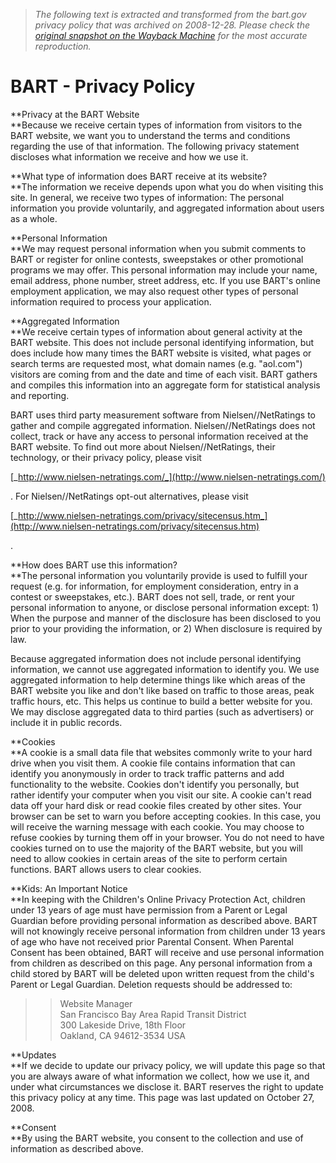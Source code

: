 > *The following text is extracted and transformed from the bart.gov privacy policy that was archived on 2008-12-28. Please check the [original snapshot on the Wayback Machine](https://web.archive.org/web/20081228194121id_/http%3A//www.bart.gov/siteinfo/privacy.aspx) for the most accurate reproduction.*

# BART - Privacy Policy

**Privacy at the BART Website  
**Because we receive certain types of information from visitors to the BART website, we want you to understand the terms and conditions regarding the use of that information. The following privacy statement discloses what information we receive and how we use it. 

**What type of information does BART receive at its website?  
**The information we receive depends upon what you do when visiting this site. In general, we receive two types of information: The personal information you provide voluntarily, and aggregated information about users as a whole. 

**Personal Information  
**We may request personal information when you submit comments to BART or register for online contests, sweepstakes or other promotional programs we may offer. This personal information may include your name, email address, phone number, street address, etc. If you use BART's online employment application, we may also request other types of personal information required to process your application. 

**Aggregated Information  
**We receive certain types of information about general activity at the BART website. This does not include personal identifying information, but does include how many times the BART website is visited, what pages or search terms are requested most, what domain names (e.g. "aol.com") visitors are coming from and the date and time of each visit. BART gathers and compiles this information into an aggregate form for statistical analysis and reporting.

BART uses third party measurement software from Nielsen//NetRatings to gather and compile aggregated information. Nielsen//NetRatings does not collect, track or have any access to personal information received at the BART website. To find out more about Nielsen//NetRatings, their technology, or their privacy policy, please visit 

[_http://www.nielsen-netratings.com/_](http://www.nielsen-netratings.com/)

. For Nielsen//NetRatings opt-out alternatives, please visit 

[_http://www.nielsen-netratings.com/privacy/sitecensus.htm_](http://www.nielsen-netratings.com/privacy/sitecensus.htm)

. 

**How does BART use this information?  
**The personal information you voluntarily provide is used to fulfill your request (e.g. for information, for employment consideration, entry in a contest or sweepstakes, etc.). BART does not sell, trade, or rent your personal information to anyone, or disclose personal information except: 1) When the purpose and manner of the disclosure has been disclosed to you prior to your providing the information, or 2) When disclosure is required by law.

Because aggregated information does not include personal identifying information, we cannot use aggregated information to identify you. We use aggregated information to help determine things like which areas of the BART website you like and don't like based on traffic to those areas, peak traffic hours, etc. This helps us continue to build a better website for you. We may disclose aggregated data to third parties (such as advertisers) or include it in public records. 

**Cookies  
**A cookie is a small data file that websites commonly write to your hard drive when you visit them. A cookie file contains information that can identify you anonymously in order to track traffic patterns and add functionality to the website. Cookies don't identify you personally, but rather identify your computer when you visit our site. A cookie can't read data off your hard disk or read cookie files created by other sites. Your browser can be set to warn you before accepting cookies. In this case, you will receive the warning message with each cookie. You may choose to refuse cookies by turning them off in your browser. You do not need to have cookies turned on to use the majority of the BART website, but you will need to allow cookies in certain areas of the site to perform certain functions. BART allows users to clear cookies. 

**Kids: An Important Notice  
**In keeping with the Children's Online Privacy Protection Act, children under 13 years of age must have permission from a Parent or Legal Guardian before providing personal information as described above. BART will not knowingly receive personal information from children under 13 years of age who have not received prior Parental Consent. When Parental Consent has been obtained, BART will receive and use personal information from children as described on this page. Any personal information from a child stored by BART will be deleted upon written request from the child's Parent or Legal Guardian. Deletion requests should be addressed to: 

> > Website Manager  
>  San Francisco Bay Area Rapid Transit District  
>  300 Lakeside Drive, 18th Floor  
>  Oakland, CA 94612-3534 USA 

**Updates  
**If we decide to update our privacy policy, we will update this page so that you are always aware of what information we collect, how we use it, and under what circumstances we disclose it. BART reserves the right to update this privacy policy at any time. This page was last updated on October 27, 2008. 

**Consent  
**By using the BART website, you consent to the collection and use of information as described above. 

